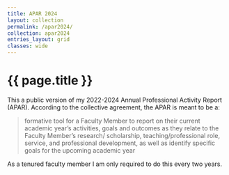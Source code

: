 ```yaml
---
title: APAR 2024
layout: collection
permalink: /apar2024/
collection: apar2024
entries_layout: grid
classes: wide
---
```


# {{ page.title }}

This a public version of my 2022-2024 Annual Professional Activity Report (APAR). According to the collective agreement, the APAR is meant to be a: 

>formative tool for a Faculty Member to report on their current academic
year’s activities, goals and outcomes as they relate to the Faculty Member’s research/
scholarship, teaching/professional role, service, and professional development, as well as
identify specific goals for the upcoming academic year

As a tenured faculty member I am only required to do this every two years. 


